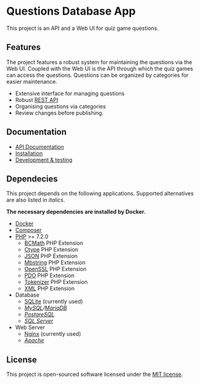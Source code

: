 # Questions Database App

This project is an API and a Web UI for quiz game questions.

## Features

The project features a robust system for maintaining the questions via the Web
UI. Coupled with the Web UI is the API through which the quiz games can access
the questions. Questions can be organized by categories for easier maintenance.

- Extensive interface for managing questions
- Robust [REST API](https://en.wikipedia.org/wiki/Representational_state_transfer)
- Organising questions via categories
- Review changes before publishing.

## Documentation

- [API Documentation](./docs/api.md)
- [Installation](./docs/installation.md)
- [Development & testing](./docs/development.md)

## Dependecies

This project depends on the following applications. Supported alternatives are
also listed in *italics*.

**The necessary dependencies are installed by Docker.**

- [Docker](https://www.docker.com/)
- [Composer](http://getcomposer.org/)
- [PHP](https://php.net/) >= 7.2.0
  - [BCMath](https://www.php.net/manual/en/book.bc.php) PHP Extension
  - [Ctype](https://www.php.net/manual/en/book.ctype.php) PHP Extension
  - [JSON](https://www.php.net/manual/en/book.json.php) PHP Extension
  - [Mbstring](https://www.php.net/manual/en/book.mbstring.php) PHP Extension
  - [OpenSSL](https://www.php.net/manual/en/book.openssl.php) PHP Extension
  - [PDO](https://www.php.net/manual/en/book.pdo.php) PHP Extension
  - [Tokenizer](https://www.php.net/manual/en/book.tokenizer.php) PHP Extension
  - [XML](https://www.php.net/manual/en/book.xml.php) PHP Extension
- Database
  - [SQLite](https://www.sqlite.org/index.html) (currently used)
  - *[MySQL](https://www.mysql.com/)/[MariaDB](https://mariadb.org/)*
  - *[PostgreSQL](https://www.postgresql.org/)*
  - *[SQL Server](https://www.microsoft.com/fi-fi/sql-server/sql-server-downloads)*
- Web Server
  - [Nginx](https://nginx.org/en/) (currently used)
  - *[Apache](https://httpd.apache.org/)* 

## License

This project is open-sourced software licensed under the
[MIT license](./LICENSE).
